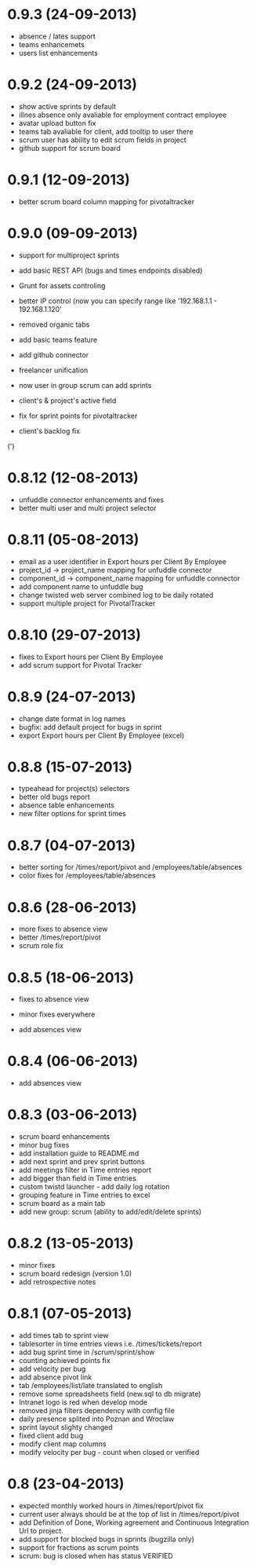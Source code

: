0.9.3 (24-09-2013)
===============
- absence / lates support 
- teams enhancemets
- users list enhancements


0.9.2 (24-09-2013)
===============
- show active sprints by default
- illnes absence only avaliable for employment contract employee
- avatar upload button fix
- teams tab avaliable for client, add tooltip to user there
- scrum user has ability to edit scrum fields in project
- github support for scrum board

0.9.1 (12-09-2013)
===============
- better scrum board column mapping for pivotaltracker

0.9.0 (09-09-2013)
===============
- support for multiproject sprints
- add basic REST API (bugs and times endpoints disabled)
- Grunt for assets controling
- better IP control (now you can specify range like '192.168.1.1 - 192.168.1.120'
- removed organic tabs
- add basic teams feature 
- add github connector
- freelancer unification
- now user in group scrum can add sprints
- client's & project's active field 

- fix for sprint points for pivotaltracker
- client's backlog fix

(')

0.8.12 (12-08-2013)
===============
- unfuddle connector enhancements and fixes
- better multi user and multi project selector

0.8.11 (05-08-2013)
===============

- email as a user identifier in Export hours per Client By Employee
- project_id -> project_name mapping for unfuddle connector
- component_id -> component_name mapping for unfuddle connector
- add component name to unfuddle bug
- change twisted web server combined log to be daily rotated
- support multiple project for PivotalTracker

0.8.10 (29-07-2013)
===============

- fixes to Export hours per Client By Employee
- add scrum support for Pivotal Tracker

0.8.9 (24-07-2013)
===============

- change date format in log names
- bugfix: add default project for bugs in sprint
- export Export hours per Client By Employee (excel)

0.8.8 (15-07-2013)
===============

- typeahead for project(s) selectors
- better old bugs report
- absence table enhancements
- new filter options for sprint times

0.8.7 (04-07-2013)
===============

- better sorting for /times/report/pivot and /employees/table/absences
- color fixes for /employees/table/absences

0.8.6 (28-06-2013)
===============

- more fixes to absence view
- better /times/report/pivot
- scrum role fix

0.8.5 (18-06-2013)
===============

- fixes to absence view
- minor fixes everywhere

- add absences view

0.8.4 (06-06-2013)
===============

- add absences view


0.8.3 (03-06-2013)
===============

- scrum board enhancements
- minor bug fixes
- add installation guide to README.md
- add next sprint and prev sprint buttons
- add meetings filter in Time entries report
- add bigger than field in Time entries
- custom twistd launcher - add daily log rotation
- grouping feature in Time entries to excel
- scrum board as a main tab
- add new group: scrum (ability to add/edit/delete sprints)

0.8.2 (13-05-2013)
===============

- minor fixes
- scrum board redesign (version 1.0)
- add retrospective notes

0.8.1 (07-05-2013)
===============

- add times tab to sprint view
- tablesorter in time entries views i.e. /times/tickets/report
- add bug sprint time in /scrum/sprint/show
- counting achieved points fix
- add velocity per bug
- add absence pivot link
- tab /employees/list/late translated to english
- remove some spreadsheets field (new.sql to db migrate)
- Intranet logo is red when develop mode
- removed jinja filters dependency with config file
- daily presence splited into Poznan and Wroclaw
- sprint layout slighty changed
- fixed client add bug
- modify client map columns
- modify velocity per bug - count when closed or verified

0.8 (23-04-2013)
===============

- expected monthly worked hours in /times/report/pivot fix
- current user always should be at the top of list in /times/report/pivot
- add Definition of Done, Working agreement and Continuous Integration Url to project.
- add support for blocked bugs in sprints (bugzilla only)
- support for fractions as scrum points
- scrum: bug is closed when has status VERIFIED
